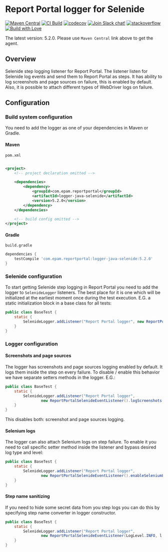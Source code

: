 # Report Portal logger for Selenide

[![Maven Central](https://img.shields.io/maven-central/v/com.epam.reportportal/logger-java-selenide.svg?label=Maven%20Central)](https://central.sonatype.com/artifact/com.epam.reportportal/logger-java-selenide)
[![CI Build](https://github.com/reportportal/logger-java-selenide/actions/workflows/ci.yml/badge.svg)](https://github.com/reportportal/agent-java-selenide/actions/workflows/ci.yml)
[![codecov](https://codecov.io/gh/reportportal/logger-java-selenide/branch/develop/graph/badge.svg?token=auT9sla0dF)](https://codecov.io/gh/reportportal/logger-java-selenide)
[![Join Slack chat!](https://slack.epmrpp.reportportal.io/badge.svg)](https://slack.epmrpp.reportportal.io/)
[![stackoverflow](https://img.shields.io/badge/reportportal-stackoverflow-orange.svg?style=flat)](http://stackoverflow.com/questions/tagged/reportportal)
[![Build with Love](https://img.shields.io/badge/build%20with-❤%EF%B8%8F%E2%80%8D-lightgrey.svg)](http://reportportal.io?style=flat)

The latest version: 5.2.0. Please use `Maven Central` link above to get the agent.

## Overview

Selenide step logging listener for Report Portal. The listener listen for Selenide log events and send them to Report Portal as steps.
It has ability to log screenshots and page sources on failure, this is enabled by default. Also, it is possible to attach different types of
WebDriver logs on failure.

## Configuration

### Build system configuration

You need to add the logger as one of your dependencies in Maven or Gradle.

#### Maven

`pom.xml`

```xml

<project>
    <!-- project declaration omitted -->

    <dependencies>
        <dependency>
            <groupId>com.epam.reportportal</groupId>
            <artifactId>logger-java-selenide</artifactId>
            <version>5.2.0</version>
        </dependency>
    </dependencies>

    <!-- build config omitted -->
</project>
```

#### Gradle

`build.gradle`

```groovy
dependencies {
    testCompile 'com.epam.reportportal:logger-java-selenide:5.2.0'
}
```

### Selenide configuration

To start getting Selenide step logging in Report Portal you need to add the logger to `SelenideLogger` listeners. The best
place for it is one which will be initialized at the earliest moment once during the test execution. E.G. a static initialization block in a
base class for all tests:

```java
public class BaseTest {
	static {
		SelenideLogger.addListener("Report Portal logger", new ReportPortalSelenideEventListener());
	}
}
```

### Logger configuration

#### Screenshots and page sources

The logger has screenshots and page sources logging enabled by default. It logs them inside the step on every failure. To disable / enable
this behavior we have separate setters methods in the logger.
E.G.:
```java
public class BaseTest {
	static {
		SelenideLogger.addListener("Report Portal logger", 
                new ReportPortalSelenideEventListener().logScreenshots(false).logPageSources(false));
	}
}
```
This disables both: screenshot and page sources logging.

#### Selenium logs

The logger can also attach Selenium logs on step failure. To enable it you need to call specific setter method inside the listener and
bypass desired log type and level:
```java
public class BaseTest {
	static {
		SelenideLogger.addListener("Report Portal logger",
				new ReportPortalSelenideEventListener().enableSeleniumLogs(LogType.BROWSER, Level.FINER));
	}
}
```

#### Step name sanitizing

If you need to hide some secret data from you step logs you can do this by specifying step name converter in logger constructor.
```java
public class BaseTest {
	static {
		SelenideLogger.addListener("Report Portal logger", 
                new ReportPortalSelenideEventListener(LogLevel.INFO, l -> l.replaceAll("secret_token=[^&]*", "secret_token=<removed>")));
	}
}
```

